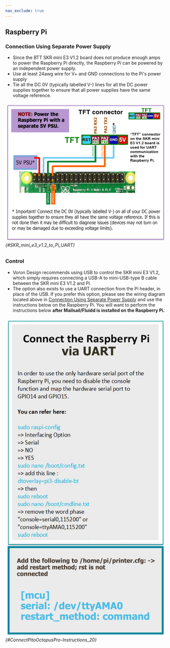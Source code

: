 ```yaml
---
nav_exclude: true
---
```

## Raspberry Pi

### Connection Using Separate Power Supply
* Since the BTT SKR mini E3 V1.2 board does not produce enough amps to power the Raspberry Pi directly, the Raspberry Pi can be powered by an independent power supply.
* Use at least 24awg wire for V+ and GND connections to the Pi's power supply
* Tie all the DC 0V (typically labelled V-) lines for all the DC power supplies together to ensure that all power supplies have the same voltage reference.

###### ![](./images/SKR_mini_e3_v1.2_to_Pi_UART.png) {#SKR_mini_e3_v1.2_to_Pi_UART}

### Control

* Voron Design recommends using USB to control the SKR mini E3 V1.2, which simply requires connecting a USB-A to mini-USB-type B cable between the SKR mini E3 V1.2 and Pi.
* The option also exists to use a UART connection from the Pi header, in place of the USB.  If you prefer this option, please see the wiring diagram located above in [Connection Using Separate Power Supply](#connection-using-separate-power-supply) and use the instructions below on the Raspberry Pi.  You will want to perform the instructions below **after Mailsail/Fluidd is installed on the Raspberry Pi.**

###### ![](./images/ConnectPitoMCU-Instructions.png) {#ConnectPitoOctopusPro-Instructions_20}